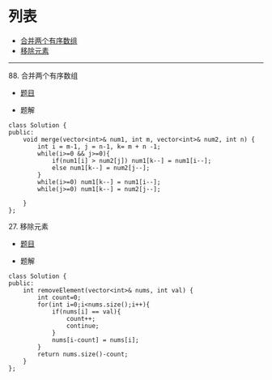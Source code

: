 # 列表
* [合并两个有序数组](#section1)
* [移除元素](#section2)

---
<a name="section1">88. 合并两个有序数组</a>
* [题目](https://leetcode.cn/problems/merge-sorted-array/description/?envType=study-plan-v2&envId=top-interview-150)

* 题解
```
class Solution {
public:
    void merge(vector<int>& num1, int m, vector<int>& num2, int n) {
        int i = m-1, j = n-1, k= m + n -1;
        while(i>=0 && j>=0){
            if(num1[i] > num2[j]) num1[k--] = num1[i--];
            else num1[k--] = num2[j--]; 
        }
        while(i>=0) num1[k--] = num1[i--];
        while(j>=0) num1[k--] = num2[j--];

    }
};
```

<a name="section1">27. 移除元素</a>
* [题目](https://leetcode.cn/problems/remove-element/?envType=study-plan-v2&envId=top-interview-150)

* 题解
```
class Solution {
public:
    int removeElement(vector<int>& nums, int val) {
        int count=0;
        for(int i=0;i<nums.size();i++){
            if(nums[i] == val){
                count++;
                continue;
            }
            nums[i-count] = nums[i];
        }
        return nums.size()-count;
    }
};
```